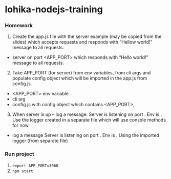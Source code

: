 # lohika-nodejs-training

### Homework

1. Create the app.js file with the server example (may be copied from the slides) which accepts requests and responds with “Hellow world!” message to all requests.
  - server on port <APP_PORT> which responds with “Hello world!” message to all requests.

2. Take APP_PORT (for server) from env variables, <ENV> from cli args and populate config object which will be imported in the app.js from config.js.
  - <APP_PORT> env variable
  - <ENV> cli arg
  - config.js with config object which contains <APP_PORT>, <ENV>

3. When server is up – log a message: Server is listening on port <PORT>. Env is <ENV>. Use the logger created in a separate file which will use console methods for now
  - log a message Server is listening on port <PORT>. Env is <ENV>. Using the imported logger (from separate file)

### Run project
1. `export APP_PORT=3060`
2. `npm start`